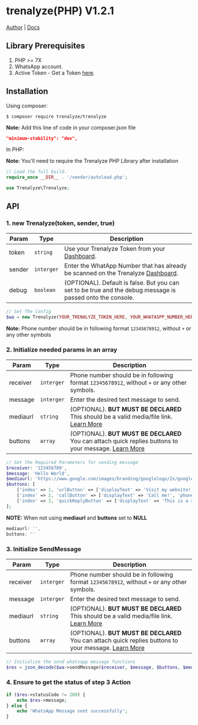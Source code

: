 # trenalyze(PHP) V1.2.1

[Author](https://treasureuvietobore.com/) |
[Docs](https://github.com/Trenalyze/trenalyze-php#readme)


## Library Prerequisites

1. PHP >= 7X
1. WhatsApp account.
1. Active Token - Get a Token [here](https://trenalyze.com).


## Installation


Using composer:
```shell
$ composer require trenalyze/trenalyze
```
**Note:** Add this line of code in your composer.json file
```json
"minimum-stability": "dev",
```

In PHP:

**Note:** You'll need to require the Trenalyze PHP Library after installation

```php
// Load the full build.
require_once __DIR__ . '/vendor/autoload.php';

use Trenalyze\Trenalyze;
```
## API

### 1. new Trenalyze(token, sender, true)

| Param | Type | Description |
| --- | --- | --- |
| token | `string` | Use your Trenalyze Token from your [Dashboard](https://trenalyze.com). |
| sender | `interger` | Enter the WhatApp Number that has already be scanned on the Trenalyze [Dashboard](https://trenalyze.com). |
| debug | `boolean` | (OPTIONAL). Default is false. But you can set to be true and the debug message is passed onto the console. |

```php
// Set The Config
$wa = new Trenalyze(YOUR_TRENALYZE_TOKEN_HERE, YOUR_WHATASPP_NUMBER_HERE, true);
```

**Note:** Phone number should be in following format `12345678912`, without `+` or any other symbols

### 2. Initialize needed params in an array 

| Param | Type | Description |
| --- | --- | --- |
| receiver | `interger` | Phone number should be in following format `12345678912`, without `+` or any other symbols. |
| message | `interger` | Enter the desired text message to send. |
| mediaurl | `string` | (OPTIONAL). **BUT MUST BE DECLARED** This should be a valid media/file link. [Learn More](https://trenalyze.com) |
| buttons | `array` | (OPTIONAL). **BUT MUST BE DECLARED** You can attach quick replies buttons to your message. [Learn More](https://trenalyze.com) |
```php
// Set the Required Parameters for sending message 
$receiver: '123456789',
$message: 'Hello World',
$mediaurl: 'https://www.google.com/images/branding/googlelogo/2x/googlelogo_color_272x92dp.png',
$buttons: [
    ['index' => 1, 'urlButton' => ['displayText' => 'Visit my website!', 'url' => 'https://trenalyze.com']],
    ['index' => 2, 'callButton' => ['displayText' => 'Call me!', 'phoneNumber' => '+1 (234) 5678-9012']],
    ['index' => 3, 'quickReplyButton' => ['displayText' => 'This is a reply, just like normal buttons!', 'id' => 'id-like-buttons-message']],
];

```
**NOTE:** When not using **mediaurl** and **buttons** set to **NULL**
```js
mediaurl: '',
buttons: ''
```

### 3. Initialize SendMessage

| Param | Type | Description |
| --- | --- | --- |
| receiver | `interger` | Phone number should be in following format `12345678912`, without `+` or any other symbols. |
| message | `interger` | Enter the desired text message to send. |
| mediaurl | `string` | (OPTIONAL). **BUT MUST BE DECLARED** This should be a valid media/file link. [Learn More](https://trenalyze.com) |
| buttons | `array` | (OPTIONAL). **BUT MUST BE DECLARED** You can attach quick replies buttons to your message. [Learn More](https://trenalyze.com) |

```php
// Initialize the send whatsapp message functions
$res = json_decode($wa->sendMessage($receiver, $message, $buttons, $mediaurl));
```

### 4. Ensure to get the status of step 3 Action

```php
if ($res->statusCode != 200) {
    echo $res->message;
} else {
    echo 'WhatsApp Message sent successfully';
}
```